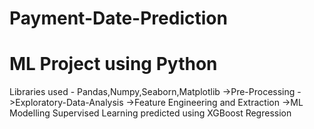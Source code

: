 # Payment-Date-Prediction 
# ML Project using Python
Libraries used - Pandas,Numpy,Seaborn,Matplotlib
->Pre-Processing
->Exploratory-Data-Analysis
->Feature Engineering and Extraction
->ML Modelling
Supervised Learning predicted using XGBoost Regression
